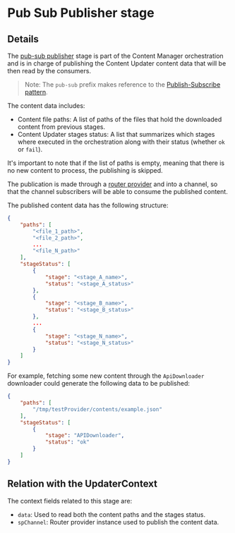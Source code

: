 # Pub Sub Publisher stage

## Details

The [pub-sub publisher](../../src/components/pubSubPublisher.hpp) stage is part of the Content Manager orchestration and is in charge of publishing the Content Updater content data that will be then read by the consumers.

> Note: The `pub-sub` prefix makes reference to the [Publish-Subscribe pattern](https://github.com/xcyber360/xcyber360/issues/16786).

The content data includes:
- Content file paths: A list of paths of the files that hold the downloaded content from previous stages.
- Content Updater stages status: A list that summarizes which stages where executed in the orchestration along with their status (whether `ok` or `fail`).

It's important to note that if the list of paths is empty, meaning that there is no new content to process, the publishing is skipped.

The publication is made through a [router provider](../../../router/include/iRouterProvider.hpp) and into a channel, so that the channel subscribers will be able to consume the published content.

The published content data has the following structure:

```json
{
    "paths": [
        "<file_1_path>",
        "<file_2_path>",
        ...
        "<file_N_path>"
    ],
    "stageStatus": [
        {
            "stage": "<stage_A_name>",
            "status": "<stage_A_status>"
        },
        {
            "stage": "<stage_B_name>",
            "status": "<stage_B_status>"
        },
        ...
        {
            "stage": "<stage_N_name>",
            "status": "<stage_N_status>"
        }
    ]
}
```

For example, fetching some new content through the `ApiDownloader` downloader could generate the following data to be published:

```json
{
    "paths": [
        "/tmp/testProvider/contents/example.json"
    ],
    "stageStatus": [
        {
            "stage": "APIDownloader",
            "status": "ok"
        }
    ]
}
```

## Relation with the UpdaterContext

The context fields related to this stage are:

- `data`: Used to read both the content paths and the stages status.
- `spChannel`: Router provider instance used to publish the content data.
